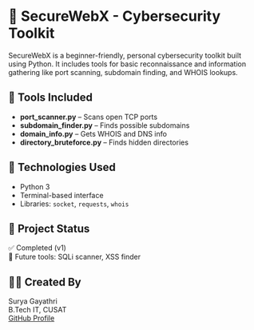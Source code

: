 
# 🔐 SecureWebX - Cybersecurity Toolkit

SecureWebX is a beginner-friendly, personal cybersecurity toolkit built using Python. It includes tools for basic reconnaissance and information gathering like port scanning, subdomain finding, and WHOIS lookups.

## 🚀 Tools Included

- **port_scanner.py** – Scans open TCP ports
- **subdomain_finder.py** – Finds possible subdomains
- **domain_info.py** – Gets WHOIS and DNS info
- **directory_bruteforce.py** – Finds hidden directories

## 🔧 Technologies Used

- Python 3
- Terminal-based interface
- Libraries: `socket`, `requests`, `whois`

## 📂 Project Status

✅ Completed (v1)  
🚧 Future tools: SQLi scanner, XSS finder

## 🙋‍♀️ Created By

Surya Gayathri  
B.Tech IT, CUSAT  
[GitHub Profile](https://github.com/Surryagit)